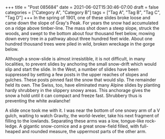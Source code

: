 +++
title = "Post 085684"
date = 2021-06-02T15:30:46-07:00
draft = false
categories = ["Category A", "Category B"]
tags = ["Tag A", "Tag B", "Tag C", "Tag D"]
+++
In the spring of 1901, one of these slides broke loose and came down the slope of Gray's Peak. For years the snow had accumulated on a ridge above timber-line. The mass shot down a steep slope, struck the woods, and swept to the bottom about four thousand feet below, mowing down every tree in a pathway about three hundred feet wide. About one hundred thousand trees were piled in wild, broken wreckage in the gorge below.

Although a snow-slide is almost irresistible, it is not difficult, in many localities, to prevent slides by anchoring the small snow-drift which would slip and start the slide. In the West, a number of slides have been suppressed by setting a few posts in the upper reaches of slopes and gulches. These posts pinned fast the snow that would slip. The remainder held its own. The Swiss, too, have eliminated many Alpine slides by planting hardy shrubbery in the slippery snowy areas. This anchorage gives the snow a hold until it can compact and freeze fast. Shrubbery thus is preventing the white avalanche!

A slide once took me with it. I was near the bottom of one snowy arm of a V gulch, waiting to watch Gravity, the world-leveler, take his next fragment of filling to the lowlands. Separating these arms was a low, tongue-like rock-ledge. A gigantic snow-cornice and a great snow-field filled, with full-heaped and rounded measure, the uppermost parts of the other arm.
